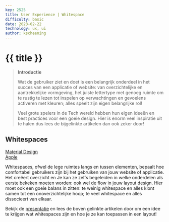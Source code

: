 ```yaml
---
key: 2525
title: User Experience | Whitespace
difficulty: basic
date: 2023-02-22
technology: ux, ui
author: kscheening
---
```


# {{ title }}


> **Introductie**
>
>Wat de gebruiker ziet en doet is een belangrijk onderdeel in het succes van een applicatie of website: van overzichtelijke en aantrekkelijke vormgeving, het juiste lettertype met genoeg ruimte om te rustig te lezen tot inspelen op verwachtingen en gevoelens activeren met kleuren; alles speelt zijn eigen belangrijke rol! 
>
>Veel grote spelers in de Tech wereld hebben hun eigen ideeën en best practices voor een goeie design. Hier is enorm veel inspiratie uit te halen dus lees de bijgelinkte artikelen dan ook zeker door!

## **Whitespaces**
[Material Design](https://m3.material.io/foundations/layout/understanding-layout/overview)<br>
[Apple](https://developer.apple.com/design/human-interface-guidelines/foundations/layout/)

Whitespaces, ofwel de lege ruimtes langs en tussen elementen, bepaalt hoe comfortabel gebruikers zijn bij het gebruiken van jouw website of applicatie. Het creëert overzicht en Je kan ze zelfs begeleiden in welke onderdelen als eerste bekeken moeten worden: ook wel de flow in jouw layout design. Hier moet ook een goeie balans in zitten: te weinig whitespace en alles klont samen tot een onoverzichtelijke hoop; te veel whitespace en alles dissocieert van elkaar. 

Bekijk de [presentatie](https://youtu.be/2K3hsT9kA90) en lees de boven gelinkte artikelen door om een idee te krijgen wat whitespaces zijn en hoe je ze kan toepassen in een layout!
